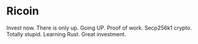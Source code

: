 # Ricoin

Invest now. There is only up. Going UP.
Proof of work. Secp256k1 crypto.
Totally stupid. Learning Rust.
Great investment.
